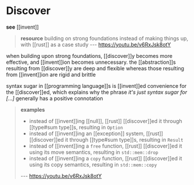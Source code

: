 # Discover

**see** [[invent]]

> **resource** building on strong foundations instead of making things up, with [[rust]] as a case study --- <https://youtu.be/v6RxJsk8otY>

when building upon strong foundations, [[discover]]y becomes more effective, and [[invent]]ion becomes unnecessary. the [[abstraction]]s resulting from [[discover]]y are deep and flexible whereas those resulting from [[invent]]ion are rigid and brittle

syntax sugar in [[programming language]]s is [[invent]]ed convenience for the [[discover]]ed, which explains why the phrase _it's just syntax sugar for [...]_ generally has a positive connotation

> **examples**
>
> - instead of [[invent]]ing [[null]], [[rust]] [[discover]]ed it through [[type#sum type]]s, resulting in `Option`
> - instead of [[invent]]ing an [[exception]] system, [[rust]] [[discover]]ed it through [[type#sum type]]s, resulting in `Result`
> - instead of [[invent]]ing a `free` function, [[rust]] [[discover]]ed it using its move semantics, resulting in `std::mem::drop`
> - instead of [[invent]]ing a `copy` function, [[rust]] [[discover]]ed it using its copy semantics, resulting in `std::mem::copy`
>
> --- <https://youtu.be/v6RxJsk8otY>
